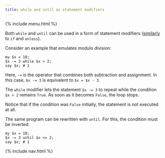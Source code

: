 ```yaml
---
title: while and until as statement modifiers
---
```


{% include menu.html %}

Both `while` and `until` can be used in a form of statement modifiers ([similarly](/raku-course/essentials/conditional-checks/modifiers) to `if` and `unless`).

Consider an example that emulates modulo division:

    my $x = 10;
    $x -= 3 while $x > 2;
    say $x; # 1

Here, `-=` is the operator that combines both subtraction and assignment. In this case, `$x -= 3` is equivalent to `$x = $x - 3`.

The `while` modifier lets the statement `$x -= 3` to repeat while the condition `$x > 2` remains `True`. As soon as it becomes `False`, the loop stops. 

Notice that if the condition was `False` initially, the statement is not executed at all.

The same program can be rewritten with `until`. For this, the condition must be inverted:

    my $x = 10;
    $x -= 3 until $x <= 2;
    say $x; # 1

{% include nav.html %}
